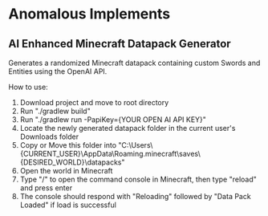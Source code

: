 # Anomalous Implements 
## AI Enhanced Minecraft Datapack Generator

Generates a randomized Minecraft datapack containing custom Swords and Entities using the OpenAI API. 

How to use:
1. Download project and move to root directory
2. Run "./gradlew build"
3. Run "./gradlew run -PapiKey={YOUR OPEN AI API KEY}"
4. Locate the newly generated datapack folder in the current user's Downloads folder
5. Copy or Move this folder into "C:\Users\\{CURRENT_USER}\AppData\Roaming\.minecraft\saves\\{DESIRED_WORLD}\datapacks"
6. Open the world in Minecraft
7. Type "/" to open the command console in Minecraft, then type "reload" and press enter
8. The console should respond with "Reloading" followed by "Data Pack Loaded" if load is successful
